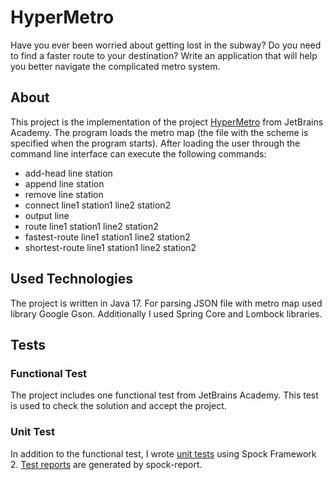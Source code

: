 # HyperMetro
Have you ever been worried about getting lost in the subway? Do you need to find a faster route to your destination? Write an application that will help you better navigate the complicated metro system.

## About
This project is the implementation of the project [HyperMetro](https://hyperskill.org/projects/120) from JetBrains Academy. The program loads the metro map (the file with the scheme is specified when the program starts). After loading the user through the command line interface can execute the following commands:

- add-head line station
- append line station
- remove line station
- connect line1 station1 line2 station2
- output line
- route line1 station1 line2 station2
- fastest-route line1 station1 line2 station2
- shortest-route line1 station1 line2 station2

## Used Technologies

The project is written in Java 17. For parsing JSON file with metro map used library Google Gson. Additionally I used Spring Core and Lombock libraries. 

## Tests

### Functional Test
The project includes one functional test from JetBrains Academy. This test is used to check the solution and accept the project. 

### Unit Test
In addition to the functional test, I wrote [unit tests](https://github.com/rabestro/jetbrains-academy-hypermetro-java/tree/master/HyperMetro/task/test/metro) using Spock Framework 2. [Test reports](https://rabestro.github.io/jetbrains-academy-hypermetro-java/) are generated by spock-report.
